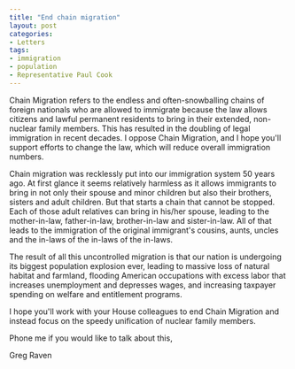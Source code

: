 ```yaml
---
title: "End chain migration"
layout: post
categories:
- Letters
tags:
- immigration
- population
- Representative Paul Cook
---
```


Chain Migration refers to the endless and often-snowballing chains of foreign nationals who are allowed to immigrate because the law allows citizens and lawful permanent residents to bring in their extended, non-nuclear family members. This has resulted in the doubling of legal immigration in recent decades. I oppose Chain Migration, and I hope you'll support efforts to change the law, which will reduce overall immigration numbers.  
  
Chain migration was recklessly put into our immigration system 50 years ago. At first glance it seems relatively harmless as it allows immigrants to bring in not only their spouse and minor children but also their brothers, sisters and adult children. But that starts a chain that cannot be stopped. Each of those adult relatives can bring in his/her spouse, leading to the mother-in-law, father-in-law, brother-in-law and sister-in-law. All of that leads to the immigration of the original immigrant's cousins, aunts, uncles and the in-laws of the in-laws of the in-laws.

The result of all this uncontrolled migration is that our nation is undergoing its biggest population explosion ever, leading to massive loss of natural habitat and farmland, flooding American occupations with excess labor that increases unemployment and depresses wages, and increasing taxpayer spending on welfare and entitlement programs.

I hope you'll work with your House colleagues to end Chain Migration and instead focus on the speedy unification of nuclear family members.

Phone me if you would like to talk about this,

Greg Raven
